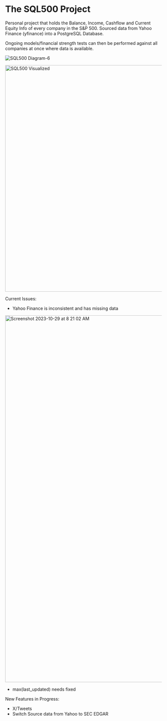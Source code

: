 # The SQL500 Project

Personal project that holds the Balance, Income, Cashflow and Current Equity Info of every company in the S&P 500. Sourced data from Yahoo Finance (yfinance) into a PostgreSQL Database.

Ongoing models/financial strength tests can then be performed against all companies at once where data is available.

![SQL500 Diagram-6](https://github.com/cafonte/yfinance_to_database/assets/109887258/e50d2f31-ab97-4ba0-8b07-ded51dc89df0)

<img width="728" alt="SQL500 Visualized" src="https://github.com/cafonte/yfinance_to_database/assets/109887258/06c92528-d763-4d92-87fb-26e9a84294fe">

Current Issues:
- Yahoo Finance is inconsistent and has missing data
<img width="1179" alt="Screenshot 2023-10-29 at 8 21 02 AM" src="https://github.com/cafonte/The_SQL500_Project/assets/109887258/0f097f3c-ea16-4f59-a38a-7ac3ce92a660">

- max(last_updated) needs fixed

New Features in Progress: 
- X/Tweets
- Switch Source data from Yahoo to SEC EDGAR

